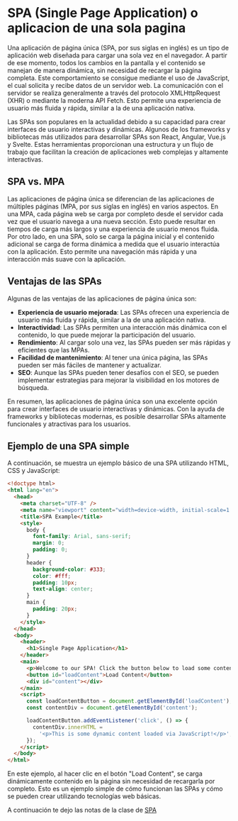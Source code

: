 # SPA (Single Page Application) o aplicacion de una sola pagina

Una aplicación de página única (SPA, por sus siglas en inglés) es un tipo de aplicación web diseñada para cargar una sola vez en el navegador. A partir de ese momento, todos los cambios en la pantalla y el contenido se manejan de manera dinámica, sin necesidad de recargar la página completa. Este comportamiento se consigue mediante el uso de JavaScript, el cual solicita y recibe datos de un servidor web. La comunicación con el servidor se realiza generalmente a través del protocolo XMLHttpRequest (XHR) o mediante la moderna API Fetch. Esto permite una experiencia de usuario más fluida y rápida, similar a la de una aplicación nativa.

Las SPAs son populares en la actualidad debido a su capacidad para crear interfaces de usuario interactivas y dinámicas. Algunos de los frameworks y bibliotecas más utilizados para desarrollar SPAs son React, Angular, Vue.js y Svelte. Estas herramientas proporcionan una estructura y un flujo de trabajo que facilitan la creación de aplicaciones web complejas y altamente interactivas.

## SPA vs. MPA

Las aplicaciones de página única se diferencian de las aplicaciones de múltiples páginas (MPA, por sus siglas en inglés) en varios aspectos. En una MPA, cada página web se carga por completo desde el servidor cada vez que el usuario navega a una nueva sección. Esto puede resultar en tiempos de carga más largos y una experiencia de usuario menos fluida. Por otro lado, en una SPA, solo se carga la página inicial y el contenido adicional se carga de forma dinámica a medida que el usuario interactúa con la aplicación. Esto permite una navegación más rápida y una interacción más suave con la aplicación.

## Ventajas de las SPAs

Algunas de las ventajas de las aplicaciones de página única son:

- **Experiencia de usuario mejorada**: Las SPAs ofrecen una experiencia de usuario más fluida y rápida, similar a la de una aplicación nativa.
- **Interactividad**: Las SPAs permiten una interacción más dinámica con el contenido, lo que puede mejorar la participación del usuario.
- **Rendimiento**: Al cargar solo una vez, las SPAs pueden ser más rápidas y eficientes que las MPAs.
- **Facilidad de mantenimiento**: Al tener una única página, las SPAs pueden ser más fáciles de mantener y actualizar.
- **SEO**: Aunque las SPAs pueden tener desafíos con el SEO, se pueden implementar estrategias para mejorar la visibilidad en los motores de búsqueda.

En resumen, las aplicaciones de página única son una excelente opción para crear interfaces de usuario interactivas y dinámicas. Con la ayuda de frameworks y bibliotecas modernas, es posible desarrollar SPAs altamente funcionales y atractivas para los usuarios.

## Ejemplo de una SPA simple

A continuación, se muestra un ejemplo básico de una SPA utilizando HTML, CSS y JavaScript:

```html
<!doctype html>
<html lang="en">
  <head>
    <meta charset="UTF-8" />
    <meta name="viewport" content="width=device-width, initial-scale=1.0" />
    <title>SPA Example</title>
    <style>
      body {
        font-family: Arial, sans-serif;
        margin: 0;
        padding: 0;
      }
      header {
        background-color: #333;
        color: #fff;
        padding: 10px;
        text-align: center;
      }
      main {
        padding: 20px;
      }
    </style>
  </head>
  <body>
    <header>
      <h1>Single Page Application</h1>
    </header>
    <main>
      <p>Welcome to our SPA! Click the button below to load some content.</p>
      <button id="loadContent">Load Content</button>
      <div id="content"></div>
    </main>
    <script>
      const loadContentButton = document.getElementById('loadContent');
      const contentDiv = document.getElementById('content');

      loadContentButton.addEventListener('click', () => {
        contentDiv.innerHTML =
          '<p>This is some dynamic content loaded via JavaScript!</p>';
      });
    </script>
  </body>
</html>
```

En este ejemplo, al hacer clic en el botón "Load Content", se carga dinámicamente contenido en la página sin necesidad de recargarla por completo. Esto es un ejemplo simple de cómo funcionan las SPAs y cómo se pueden crear utilizando tecnologías web básicas.

A continuación te dejo las notas de la clase de [SPA](https://excalidraw.com/product#json=8wcQW6H4iwrXJ7Azq5_UF,-o_cofHcLJ-8DQKbvIU6xA)
